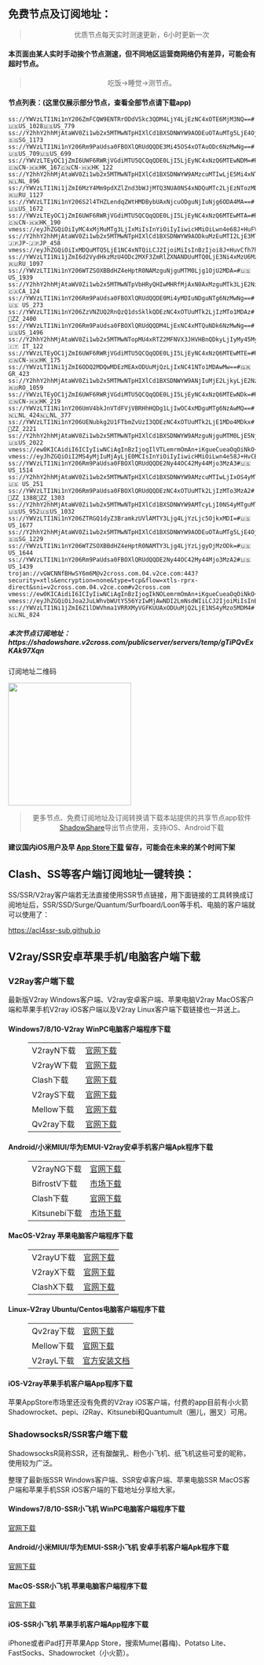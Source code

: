 
<h2>免费节点及订阅地址：</h2>
<blockquote>
<p style="text-align: center;">优质节点每天实时测速更新，6小时更新一次</p>
</blockquote>
<h4>本页面由某人实时手动挨个节点测速，但不同地区运营商网络仍有差异，可能会有超时节点。</h4>
<blockquote>
<p style="text-align: center;">吃饭->睡觉->测节点。</p>
</blockquote>
<h4>节点列表：(这里仅展示部分节点，查看全部节点请下载app)</h4>

```ss://YWVzLTI1Ni1nY206UmV4bkJnVTdFVjVBRHhHQDE2Ny44OC42My44Mjo3MDAy#🇺🇸US_1509
ss://YWVzLTI1Ni1nY206ZmFCQW9ENTRrODdVSkc3QDM4LjY4LjEzNC4xOTE6MjM3NQ==#🇺🇸US_1028🇺🇸US_779
ss://Y2hhY2hhMjAtaWV0Zi1wb2x5MTMwNTpHIXlCd1BXSDNWYW9AODEuOTAuMTg5LjE4OjgwNQ==#🇸🇬SG_1173
ss://YWVzLTI1Ni1nY206Rm9PaUdsa0FBOXlQRUdQQDE3Mi45OS4xOTAuODc6NzMwNg==#🇺🇸US_709🇺🇸US_699
ss://YWVzLTEyOC1jZmI6UWF6RWRjVGdiMTU5QCQqQDE0LjI5LjEyNC4xNzQ6MTEwNDM=#Relay_Relay_🇨🇳CN-🇭🇰HK_167🇨🇳CN-🇭🇰HK_122
ss://Y2hhY2hhMjAtaWV0Zi1wb2x5MTMwNTpHIXlCd1BXSDNWYW9AMzcuMTIwLjE5Mi4xNTg6ODAy#🇳🇱NL_896
ss://YWVzLTI1Ni1jZmI6MzY4Mm9pdXZlZnd3bWJjMTQ3NUA0NS4xNDQuMTc2LjEzNTozMDA0#🇷🇺RU_1127
ss://YWVzLTI1Ni1nY206S2l4THZLendqZWtHMDBybUAxNjcuODguNjIuNjg6ODA4MA==#🇺🇸US_1672
ss://YWVzLTEyOC1jZmI6UWF6RWRjVGdiMTU5QCQqQDE0LjI5LjEyNC4xNzQ6MTEwMTA=#Relay_🇨🇳CN-🇭🇰HK_190
vmess://eyJhZGQiOiIyMC4xMjMuMTg3LjIxMiIsInYiOiIyIiwicHMiOiLwn4e68J+HuFVTXzIxMDgiLCJwb3J0IjoyNzkzMSwiaWQiOiIyNTZlYWU0MS0wYjhmLTRmYWEtYmNlOC02MzY2MDExZGMxOWYiLCJhaWQiOiIwIiwibmV0IjoidGNwIiwidHlwZSI6IiIsImhvc3QiOiIiLCJwYXRoIjoiLyIsInRscyI6IiJ9
ss://Y2hhY2hhMjAtaWV0Zi1wb2x5MTMwNTpHIXlCd1BXSDNWYW9AODkuMzEuMTI2LjE3MTo4MDA=#Relay_🇯🇵JP-🇯🇵JP_458
vmess://eyJhZGQiOiIxMDQuMTQ5LjE1NC4xNTQiLCJ2IjoiMiIsInBzIjoi8J+HuvCfh7hVU183MSIsInBvcnQiOjI1OTY2LCJpZCI6ImNhMDZlMGYwLWNhNmUtNDE4Zi04MDBkLTk3YjIzYmE1MWJjYSIsImFpZCI6IjAiLCJuZXQiOiJ3cyIsInR5cGUiOiIiLCJob3N0IjoidC5tZS9tZW5nZ2U4ODg4ODg4OCIsInBhdGgiOiIvVlRkNG8zS2ovIiwidGxzIjoiIn0=
ss://YWVzLTI1Ni1jZmI6d2VydHkzMzU4ODc2MXF3ZmRlZXNANDUuMTQ0LjE3Ni4xMzU6MzAwMw==#🇷🇺RU_1097
ss://YWVzLTI1Ni1nY206WTZSOXBBdHZ4eHptR0NAMzguNjguMTM0Ljg1OjU2MDA=#🇺🇸US_1939
ss://Y2hhY2hhMjAtaWV0Zi1wb2x5MTMwNTpVbHRyQHIwMHRfMjAxN0AxMzguMTk3LjE2Ni4yMDU6ODEx#🇨🇦CA_124
ss://YWVzLTI1Ni1nY206Rm9PaUdsa0FBOXlQRUdQQDE0Mi4yMDIuNDguNTg6NzMwNg==#🇺🇸 US_273
ss://YWVzLTI1Ni1nY206ZzVNZUQ2RnQzQ1dsSklkQDEzNC4xOTUuMTk2LjIzMTo1MDAz#🏁ZZ_2400
ss://YWVzLTI1Ni1nY206Rm9PaUdsa0FBOXlQRUdQQDM4LjExNC4xMTQuNDk6NzMwNg==#🇺🇸US_1496
ss://Y2hhY2hhMjAtaWV0Zi1wb2x5MTMwNTopMU4xRTZ2MFNVX3JHVHBnQDkyLjIyMy45My4yMzM6MTAzNQ==#🇮🇹 IT_122
ss://YWVzLTEyOC1jZmI6UWF6RWRjVGdiMTU5QCQqQDE0LjI5LjEyNC4xNzQ6MTEwMTE=#Relay_🇨🇳CN-🇭🇰HK_175
ss://YWVzLTI1Ni1jZmI6ODQ2MDQwMDEzMEAxODUuMjQzLjIxNC41NTo1MDAwMw==#🇬🇷GR_423
ss://Y2hhY2hhMjAtaWV0Zi1wb2x5MTMwNTpHIXlCd1BXSDNWYW9ANjIuMjE2LjkyLjE2Nzo4MDM=#🇷🇴RO_1059
ss://YWVzLTEyOC1jZmI6UWF6RWRjVGdiMTU5QCQqQDE0LjI5LjEyNC4xNzQ6MTEwNDk=#Relay_🇨🇳CN-🇭🇰HK_219
ss://YWVzLTI1Ni1nY206UmV4bkJnVTdFVjVBRHhHQDg1LjIwOC4xMDguMTg6NzAwMQ==#🇳🇱NL_424🇳🇱NL_377
ss://YWVzLTI1Ni1nY206UENubkg2U1FTbmZvUzI3QDEzNC4xOTUuMTk2LjE1MDo4MDkx#🏁ZZ_2221
ss://Y2hhY2hhMjAtaWV0Zi1wb2x5MTMwNTpHIXlCd1BXSDNWYW9AMzguNjguMTM0LjE5Njo4MTA=#🇺🇸US_2022
vmess://ew0KICAidiI6ICIyIiwNCiAgInBzIjogIlVTLemrmOmAn+iKgueCueaOqOiNkO+8mnYyY3Jvc3MuY29t77yI5rWP6KeI5Zmo5omT5byA77yJIiwNCiAgImFkZCI6ICI1MS44MS4yMjMuMjkiLA0KICAicG9ydCI6ICI0NDMiLA0KICAiaWQiOiAiYzAxNTY0NTEtNGVmYi00NWUyLTg0ZmMtOGQzMTVjNDY1MGRiIiwNCiAgImFpZCI6ICIzMiIsDQogICJzY3kiOiAiYXV0byIsDQogICJuZXQiOiAidGNwIiwNCiAgInR5cGUiOiAibm9uZSIsDQogICJob3N0IjogIiIsDQogICJwYXRoIjogIiIsDQogICJ0bHMiOiAiIiwNCiAgInNuaSI6ICIiDQp9
vmess://eyJhZGQiOiI2MS4yMjIuMjAyLjE0MCIsInYiOiIyIiwicHMiOiLwn4e58J+HvCBUV182MTgiLCJwb3J0IjozMzc5MiwiaWQiOiJlNTVjZDE4Mi0wMWIwLTRmYjctYTUxMC0zNjM3MDFhNDkxYzUiLCJhaWQiOiIwIiwibmV0Ijoid3MiLCJ0eXBlIjoiIiwiaG9zdCI6IjYxLjIyMi4yMDIuMTQwIiwicGF0aCI6Ii8iLCJ0bHMiOiIifQ==
ss://YWVzLTI1Ni1nY206Rm9PaUdsa0FBOXlQRUdQQDE2Ny44OC42My44Mjo3MzA3#🇺🇸US_1514
ss://Y2hhY2hhMjAtaWV0Zi1wb2x5MTMwNTpHIXlCd1BXSDNWYW9AMzcuMTIwLjIxOS4yMTg6ODEy#🇺🇸 US_251
ss://YWVzLTI1Ni1nY206Rm9PaUdsa0FBOXlQRUdQQDEzNC4xOTUuMTk2LjIzMTo3MzA2#🏁ZZ_1388🏁ZZ_1303
ss://Y2hhY2hhMjAtaWV0Zi1wb2x5MTMwNTpHIXlCd1BXSDNWYW9AMTcyLjI0NS4yMTguMTYyOjgwOQ==#🇺🇸US_952🇺🇸US_1032
ss://YWVzLTI1Ni1nY206ZTRGQ1dyZ3BramkzUVlAMTY3Ljg4LjYzLjc5OjkxMDI=#🇺🇸US_1677
ss://Y2hhY2hhMjAtaWV0Zi1wb2x5MTMwNTpHIXlCd1BXSDNWYW9AODEuOTAuMTg5LjE4OjgxMQ==#🇸🇬SG_1229
ss://YWVzLTI1Ni1nY206WTZSOXBBdHZ4eHptR0NAMTY3Ljg4LjYzLjgyOjMzODk=#🇺🇸US_1644
ss://YWVzLTI1Ni1nY206Rm9PaUdsa0FBOXlQRUdQQDE2Ny44OC42My44Mjo3MzA2#🇺🇸US_1439
trojan://vGWCNNfBHwSY6m6M@v2cross.com.04.v2ce.com:443?security=xtls&encryption=none&type=tcp&flow=xtls-rprx-direct&sni=v2cross.com.04.v2ce.com#v2cross.com
vmess://ew0KICAidiI6ICIyIiwNCiAgInBzIjogIkNOLemrmOmAn+iKgueCueaOqOiNkO+8mnYyY3Jvc3MuY29t77yI5rWP6KeI5Zmo5omT5byA77yJIiwNCiAgImFkZCI6ICJiZ3B2Mi5rdHlqc3EuY29tIiwNCiAgInBvcnQiOiAiMTIwMDUiLA0KICAiaWQiOiAiNzE0MjFiMTYtZTVhZS0zNmRmLThmMGMtYzljYzkwZDE0ZmQ5IiwNCiAgImFpZCI6ICIwIiwNCiAgInNjeSI6ICJhdXRvIiwNCiAgIm5ldCI6ICJ0Y3AiLA0KICAidHlwZSI6ICJub25lIiwNCiAgImhvc3QiOiAiIiwNCiAgInBhdGgiOiAiIiwNCiAgInRscyI6ICIiLA0KICAic25pIjogIiINCn0=
vmess://eyJhZGQiOiJoa2JuLWhvbWUtYS56YzIwMjAwNDI2LmNsdWIiLCJ2IjoiMiIsInBzIjoiUmVsYXlf8J+HrfCfh7BISy3wn4et8J+HsEhLXzQzMiIsInBvcnQiOjM5OTk5LCJpZCI6IjY3YzUwZjZhLTgxNmQtMzU1NS04OWI0LTE5ZGQyOTYwOGY4YiIsImFpZCI6IjAiLCJuZXQiOiJ0Y3AiLCJ0eXBlIjoiIiwiaG9zdCI6ImhrYm4taG9tZS1hLnpjMjAyMDA0MjYuY2x1YiIsInBhdGgiOiIvbWljcm9zb2Z0IiwidGxzIjoidGxzIn0=
ss://YWVzLTI1Ni1jZmI6Z1lDWVhma1VRRXMyVGFKUUAxODUuMjQ2LjE1NS4yMzo5MDM4#🇳🇱NL_824
```
<h5>本次节点订阅地址：https://shadowshare.v2cross.com/publicserver/servers/temp/gTiPQvExKAk97Xqn</h5>
<p>订阅地址二维码</p>
<img src='http://shadowshare.v2cross.com/qrcode.png' width=250 height=250>
<blockquote style='text-align: center;'>更多节点、免费订阅地址及订阅转换请下载本站提供的共享节点app软件<a href='https://shadowshare.v2cross.com'>ShadowShare</a>导出节点使用，支持iOS、Android下载</blockquote>
<h4>建议国内iOS用户及早 <a href='https://apps.apple.com/cn/app/shadowshare/id1612647259'>App Store下载</a> 留存，可能会在未来的某个时间下架</h4>

<div class="nv-content-wrap entry-content">
<h2>Clash、SS等客户端订阅地址一键转换：</h2>
<p>SS/SSR/V2ray客户端若无法直接使用SSR节点链接，用下面链接的工具转换成订阅地址后，SSR/SSD/Surge/Quantum/Surfboard/Loon等手机、电脑的客户端就可以使用了：</p>
<p><a href="https://acl4ssr-sub.github.io" target="_blank" rel="noreferrer noopener nofollow">https://acl4ssr-sub.github.io</a></p>
<h2>V2ray/SSR安卓苹果手机/电脑客户端下载</h2>
<h3>V2Ray客户端下载</h3>
<p>最新版V2ray Windows客户端、V2ray安卓客户端、苹果电脑V2ray MacOS客户端和苹果手机V2ray iOS客户端以及V2ray Linux客户端下载链接也一并送上。</p>
<h4>Windows7/8/10-<strong>V2ray WinPC电脑客户端</strong>程序下载</h4>
<figure class="wp-block-table alignwide is-style-stripes"><table><tbody><tr><td>V2rayN下载</td><td><a href="https://github.com/2dust/v2rayN/releases" target="_blank" rel="noreferrer noopener">官网下载</a></td></tr><tr><td>V2rayW下载</td><td><a href="https://github.com/Cenmrev/V2RayW/releases" target="_blank" rel="noreferrer noopener">官网下载</a></td></tr><tr><td>Clash下载</td><td><a href="https://github.com/Fndroid/clash_for_windows_pkg/releases" target="_blank" rel="noreferrer noopener">官网下载</a></td></tr><tr><td>V2rayS下载</td><td><a href="https://github.com/Shinlor/V2RayS/releases" target="_blank" rel="noreferrer noopener">官网下载</a></td></tr><tr><td>Mellow下载</td><td><a href="https://github.com/mellow-io/mellow/releases" target="_blank" rel="noreferrer noopener">官网下载</a></td></tr><tr><td>Qv2ray下载</td><td><a href="https://github.com/Qv2ray/Qv2ray" target="_blank" rel="noreferrer noopener">官网下载</a></td></tr></tbody></table></figure>
<h4><strong>Android/小米MIUI/华为EMUI-V2ray安卓手机客户端</strong>Apk程序下载</h4>
<figure class="wp-block-table alignwide is-style-stripes"><table><tbody><tr><td>V2rayNG下载</td><td><a href="https://github.com/2dust/v2rayNG/releases" target="_blank" rel="noreferrer noopener">官网下载</a></td></tr><tr><td>BifrostV下载</td><td><a rel="noreferrer noopener" href="https://www.appsapk.com/downloading/latest/com.github.dawndiy.bifrostv-0.6.8.apk" target="_blank">市场下载</a></td></tr><tr><td>Clash下载</td><td><a href="https://github.com/Kr328/ClashForAndroid/releases" target="_blank" rel="noreferrer noopener">官网下载</a></td></tr><tr><td>Kitsunebi下载</td><td><a rel="noreferrer noopener" href="https://apkpure.com/kitsunebi/fun.kitsunebi.kitsunebi4android" target="_blank">市场下载</a></td></tr></tbody></table></figure>
<h4><strong>MacOS-V2ray <strong>苹果电脑</strong>客户端</strong>程序下载</h4>
<figure class="wp-block-table alignwide is-style-stripes"><table><tbody><tr><td>V2rayU下载</td><td><a href="https://github.com/yanue/V2rayU/releases" target="_blank" rel="noreferrer noopener">官网下载</a></td></tr><tr><td>V2rayX下载</td><td><a href="https://github.com/Cenmrev/V2RayX/releases" target="_blank" rel="noreferrer noopener">官网下载</a></td></tr><tr><td>ClashX下载</td><td><a href="https://github.com/yichengchen/clashX/releases" target="_blank" rel="noreferrer noopener">官网下载</a></td></tr></tbody></table></figure>
<h4><strong>Linux</strong>–<strong>V2ray Ubuntu/Centos电脑客户端</strong>程序下载</h4>
<figure class="wp-block-table alignwide is-style-stripes"><table><tbody><tr><td>Qv2ray下载</td><td><a href="https://github.com/Qv2ray/Qv2ray" target="_blank" rel="noreferrer noopener">官网下载</a></td></tr><tr><td>Mellow下载</td><td><a href="https://github.com/mellow-io/mellow/releases" target="_blank" rel="noreferrer noopener">官网下载</a></td></tr><tr><td>V2rayL下载</td><td><a rel="noreferrer noopener" href="https://github.com/jiangxufeng/v2rayL" target="_blank">官方安装文档</a></td></tr></tbody></table></figure>
<h4>iOS-<strong>V2ray苹果<strong>手机客户端</strong>App程序</strong>下载</h4>
<p>苹果AppStore市场里还没有免费的V2ray iOS客户端，付费的app目前有小火箭Shadowrocket、pepi、i2Ray、Kitsunebi和Quantumult（圈儿，圈叉）可用。</p>
<h3>ShadowsocksR/SSR客户端下载</h3>
<p>ShadowsocksR简称SSR，还有酸酸乳、粉色小飞机、纸飞机这些可爱的昵称，使用较为广泛。</p>
<p>整理了最新版SSR Windows客户端、SSR安卓客户端、苹果电脑SSR MacOS客户端和苹果手机SSR iOS客户端的下载地址分享给大家。</p>
<h4><strong>Windows7/8/10-<strong>SSR小飞机 WinPC电脑客户端</strong>程序下载</strong></h4>
<p><a rel="noreferrer noopener" href="https://github.com/shadowsocksrr/shadowsocksr-csharp/releases" target="_blank">官网下载</a></p>
<h4><strong><strong>Android/小米MIUI/华为EMUI-SSR小飞机 安卓手机客户端</strong>Apk程序下载</strong></h4>
<p><a rel="noreferrer noopener" href="https://github.com/shadowsocksrr/shadowsocksr-android/releases" target="_blank">官网下载</a></p>
<h4><strong><strong>MacOS-SSR小飞机 苹果电脑客户端</strong>程序下载</strong></h4>
<p><a href="https://github.com/qinyuhang/ShadowsocksX-NG-R/releases" target="_blank" rel="noreferrer noopener">官网下载</a></p>
<h4><strong>iOS-<strong>SSR小飞机 苹果手机客户端App程序</strong></strong>下载</h4>
<p>iPhone或者iPad打开苹果App Store，搜索Mume(暮梅)、Potatso Lite、FastSocks、Shadowrocket（小火箭）。</p>
